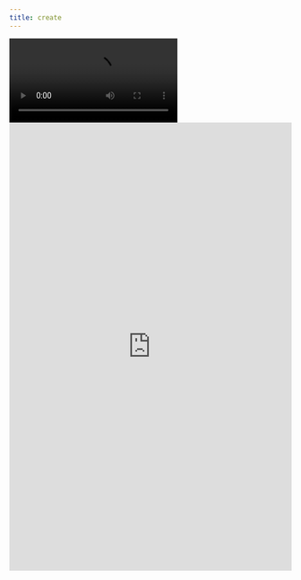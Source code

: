 ```yaml
---
title: create
---
```


<div id="video_wrapper">
  <video autoplay loop>
    <source src="https://drive.google.com/uc?export=view&id=1Qote5m--Bme0bE4_o6wAKNRxWY8pJnuL" type="video/mp4">
  </video>
</div>
<center><iframe frameborder="0" width="100%" height="800px" src="https://replit.com/@TianbinLiu/Menu?lite=true"></center>

